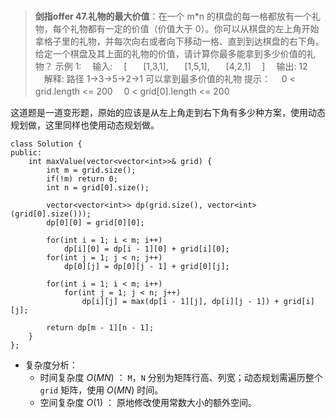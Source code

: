 #

> **剑指offer 47.礼物的最大价值**：在一个 m*n 的棋盘的每一格都放有一个礼物，每个礼物都有一定的价值（价值大于 0）。你可以从棋盘的左上角开始拿格子里的礼物，并每次向右或者向下移动一格、直到到达棋盘的右下角。给定一个棋盘及其上面的礼物的价值，请计算你最多能拿到多少价值的礼物？
示例 1:
　输入:
　[
　  [1,3,1],
　  [1,5,1],
　  [4,2,1]
　]
　输出: 12
　解释: 路径 1→3→5→2→1 可以拿到最多价值的礼物
提示：
　0 < grid.length <= 200
　0 < grid[0].length <= 200

这道题是一道变形题，原始的应该是从左上角走到右下角有多少种方案，使用动态规划做，这里同样也使用动态规划做。

```C++{.line-numbers}
class Solution {
public:
    int maxValue(vector<vector<int>>& grid) {
        int m = grid.size();
        if(!m) return 0;
        int n = grid[0].size();

        vector<vector<int>> dp(grid.size(), vector<int>(grid[0].size()));
        dp[0][0] = grid[0][0];

        for(int i = 1; i < m; i++)
            dp[i][0] = dp[i - 1][0] + grid[i][0];
        for(int j = 1; j < n; j++)
            dp[0][j] = dp[0][j - 1] + grid[0][j];

        for(int i = 1; i < m; i++)
            for(int j = 1; j < n; j++)
                dp[i][j] = max(dp[i - 1][j], dp[i][j - 1]) + grid[i][j];
            
        return dp[m - 1][n - 1];
    }
};
```

- 复杂度分析：
  - 时间复杂度 $O(MN)$ ： `M`，`N` 分别为矩阵行高、列宽；动态规划需遍历整个 `grid` 矩阵，使用 $O(MN)$ 时间。
  - 空间复杂度 $O(1)$ ： 原地修改使用常数大小的额外空间。
